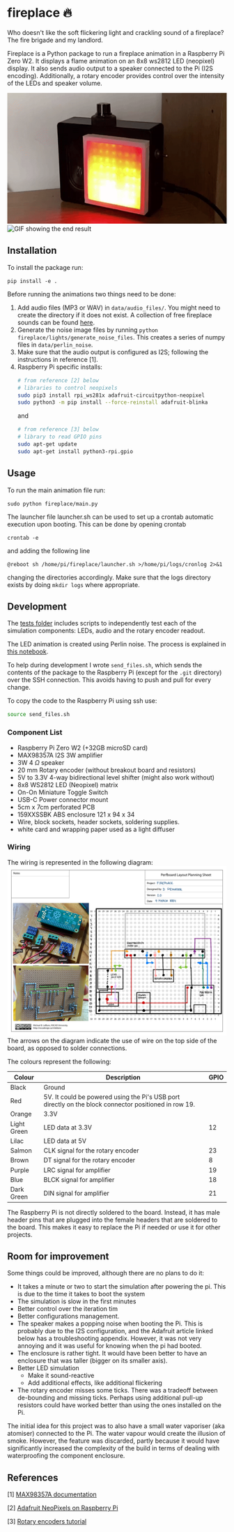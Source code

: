 # fireplace 🔥

Who doesn't like the soft flickering light and crackling sound of a fireplace? The fire brigade and my landlord.

Fireplace is a Python package to run a fireplace animation in a Raspberry Pi Zero W2.
It displays a flame animation on an 8x8 ws2812 LED (neopixel) display.
It also sends audio output to a speaker connected to the Pi (I2S encoding).
Additionally, a rotary encoder provides control over the intensity of the LEDs and speaker volume.

<img src="docs/demo_gif.gif" alt="GIF showing the end result" height="300"/>  <img src="docs/demo_gif_2.gif" alt="GIF showing the end result" height="300"/>

## Installation
To install the package run:
```
pip install -e .
```
Before running the animations two things need to be done:
1. Add audio files (MP3 or WAV) in `data/audio_files/`. You might need to create the directory if it does not exist. A collection of free fireplace sounds can be found [here](https://www.freetousesounds.com/free-fireplace-sound-effects/).
2. Generate the noise image files by running `python fireplace/lights/generate_noise_files`. This creates a series of numpy files in `data/perlin_noise`.
3. Make sure that the audio output is configured as I2S; following the instructions in reference [1].
4. Raspberry Pi specific installs:
    ```bash
    # from reference [2] below
    # libraries to control neopixels
    sudo pip3 install rpi_ws281x adafruit-circuitpython-neopixel
    sudo python3 -m pip install --force-reinstall adafruit-blinka
    ```
    and
    ```bash
    # from reference [3] below
    # library to read GPIO pins
    sudo apt-get update
    sudo apt-get install python3-rpi.gpio
    ```

## Usage
To run the main animation file run:
```
sudo python fireplace/main.py
```

The launcher file launcher.sh can be used to set up a crontab automatic execution upon booting. 
This can be done by opening crontab
```
crontab -e
```
and adding the following line
```
@reboot sh /home/pi/fireplace/launcher.sh >/home/pi/logs/cronlog 2>&1
```
changing the directories accordingly. Make sure that the logs directory exists by doing `mkdir logs` where appropriate.

## Development
The [tests folder](/tests) includes scripts to independently test each of the simulation components: LEDs, audio and the rotary encoder readout. 

The LED animation is created using Perlin noise. The process is explained in [this notebook](/docs/noise.ipynb).

To help during development I wrote `send_files.sh`, which sends the contents of the package to the Raspberry Pi (except for the `.git` directory) over the SSH connection.
This avoids having to push and pull for every change.

To copy the code to the Raspberry Pi using ssh use:
```bash
source send_files.sh
```
### Component List
- Raspberry Pi Zero W2 (+32GB microSD card)
- MAX98357A I2S 3W amplifier
- 3W 4 $\Omega$ speaker
- 20 mm Rotary encoder (without breakout board and resistors)
- 5V to 3.3V 4-way bidirectional level shifter (might also work without)
- 8x8 WS2812 LED (Neopixel) matrix
- On-On Miniature Toggle Switch
- USB-C Power connector mount
- 5cm x 7cm perforated PCB
- 159XXSSBK ABS enclosure 121 x 94 x 34
- Wire, block sockets, header sockets, soldering supplies.
- white card and wrapping paper used as a light diffuser
### Wiring
The wiring is represented in the following diagram:
![Wiring diagram for the project](docs/board_design.jpg)
The arrows on the diagram indicate the use of wire on the top side of the board, as opposed to solder connections.

The colours represent the following:

| Colour | Description| GPIO | 
| ---------- | ------------ | ------ | 
| Black   |  Ground | |
| Red   |  5V. It could be powered using the Pi's USB port directly on the block connector positioned in row 19. | 
| Orange   |  3.3V  |  |
| Light  Green| LED data at 3.3V | 12  |
| Lilac   |  LED data at 5V | |
| Salmon   |  CLK signal for the rotary encoder | 23| 
| Brown   |  DT signal for the rotary encoder |  8 |
| Purple   |  LRC signal for amplifier | 19 |
| Blue   |  BLCK signal for amplifier | 18 |
| Dark Green  | DIN signal for amplifier | 21 |


The Raspberry Pi is not directly soldered to the board. Instead, it has male header pins that are plugged into the female headers that are soldered to the board. This makes it easy to replace the Pi if needed or use it for other projects.


## Room for improvement
Some things could be improved, although there are no plans to do it:
- It takes a minute or two to start the simulation after powering the pi. This is due to the time it takes to boot the system
- The simulation is slow in the first minutes
- Better control over the iteration tim
- Better configurations management.
- The speaker makes a popping noise when booting the Pi. This is probably due to the I2S configuration, and the Adafruit article linked below has a troubleshooting appendix. However, it was not very annoying and it was useful for knowing when the pi had booted.
- The enclosure is rather tight. It would have been better to have an enclosure that was taller (bigger on its smaller axis). 
- Better LED simulation
    - Make it sound-reactive
    - Add additional effects, like additional flickering
- The rotary encoder misses some ticks. There was a tradeoff between de-bounding and missing ticks. Perhaps using additional pull-up resistors could have worked better than using the ones installed on the Pi.

The initial idea for this project was to also have a small water vaporiser (aka atomiser) connected to the Pi. The water vapour would create the illusion of smoke. However, the feature was discarded, partly because it would have significantly increased the complexity of the build in terms of dealing with waterproofing the component enclosure.

## References 
[1] [MAX98357A documentation](https://web.archive.org/web/20240106093728/https://learn.adafruit.com/adafruit-max98357-i2s-class-d-mono-amp)

[2] [Adafruit NeoPixels on Raspberry Pi](https://web.archive.org/web/20240215090728/https://learn.adafruit.com/neopixels-on-raspberry-pi/overview)

[3] [Rotary encoders tutorial](https://newbiely.com/tutorials/raspberry-pi/raspberry-pi-rotary-encoder)
